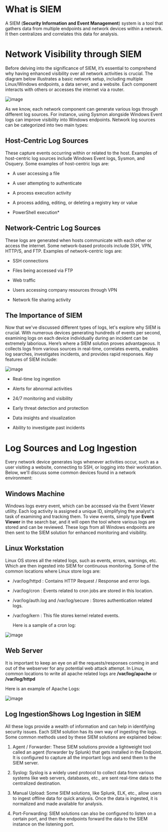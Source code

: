 
# What is SIEM
A SIEM (**Security Information and Event Management**) system is a tool that gathers data from multiple endpoints and network devices within a network. It then centralizes and correlates this data for analysis.

# Network Visibility through SIEM

Before delving into the significance of SIEM, it’s essential to comprehend why having enhanced visibility over all network activities is crucial. The diagram below illustrates a basic network setup, including multiple Linux/Windows endpoints, a data server, and a website. Each component interacts with others or accesses the internet via a router.

![image](https://github.com/user-attachments/assets/922d7aa2-1241-41ec-b79e-f04e2df6fc66)

As we know, each network component can generate various logs through different log sources. For instance, using Sysmon alongside Windows Event logs can improve visibility into Windows endpoints. Network log sources can be categorized into two main types:

## Host-Centric Log Sources
These capture events occurring within or related to the host. Examples of host-centric log sources include Windows Event logs, Sysmon, and Osquery. Some examples of host-centric logs are:

- A user accessing a file

- A user attempting to authenticate

- A process execution activity

- A process adding, editing, or deleting a registry key or value

- PowerShell execution*

## Network-Centric Log Sources
These logs are generated when hosts communicate with each other or access the internet. Some network-based protocols include SSH, VPN, HTTP/S, and FTP. Examples of network-centric logs are:

- SSH connections

- Files being accessed via FTP

- Web traffic

- Users accessing company resources through VPN

- Network file sharing activity

## The Importance of SIEM
Now that we've discussed different types of logs, let's explore why SIEM is crucial. With numerous devices generating hundreds of events per second, examining logs on each device individually during an incident can be extremely laborious. Here’s where a SIEM solution proves advantageous. It collects logs from various sources in real-time, correlates events, enables log searches, investigates incidents, and provides rapid responses. Key features of SIEM include:

![image](https://github.com/user-attachments/assets/48a36442-761a-4bb7-9bf0-59d5b2bfb528)

- Real-time log ingestion

- Alerts for abnormal activities

- 24/7 monitoring and visibility

- Early threat detection and protection

- Data insights and visualization

- Ability to investigate past incidents

# Log Sources and Log Ingestion

Every network device generates logs whenever activities occur, such as a user visiting a website, connecting to SSH, or logging into their workstation. Below, we'll discuss some common devices found in a network environment:

## Windows Machine

Windows logs every event, which can be accessed via the Event Viewer utility. Each log activity is assigned a unique ID, simplifying the analyst's task of examining and tracking them. To view events, simply type **Event Viewer** in the search bar, and it will open the tool where various logs are stored and can be reviewed. These logs from all Windows endpoints are then sent to the SIEM solution for enhanced monitoring and visibility.

## Linux Workstation

Linux OS stores all the related logs, such as events, errors, warnings, etc. Which are then ingested into SIEM for continuous monitoring. Some of the common locations where Linux store logs are:

- /var/log/httpd : Contains HTTP Request  / Response and error logs.
- /var/log/cron   : Events related to cron jobs are stored in this location.
- /var/log/auth.log and /var/log/secure : Stores authentication related logs.
- /var/log/kern : This file stores kernel related events.

  Here is a sample of a cron log:

![image](https://github.com/user-attachments/assets/0144fb00-f3c3-4034-9735-e785cbe897cb)

## Web Server

It is important to keep an eye on all the requests/responses coming in and out of the webserver for any potential web attack attempt. In Linux, common locations to write all apache related logs are **/var/log/apache** or **/var/log/httpd**

Here is an example of Apache Logs:

![image](https://github.com/user-attachments/assets/c6133336-7561-4a69-8825-4004c36cd9b3)

## Log IngestionShows Log Ingestion in SIEM

All these logs provide a wealth of information and can help in identifying security issues. Each SIEM solution has its own way of ingesting the logs. Some common methods used by these SIEM solutions are explained below:

1) Agent / Forwarder: These SIEM solutions provide a lightweight tool called an agent (forwarder by Splunk) that gets installed in the Endpoint. It is configured to capture all the important logs and send them to the SIEM server.

2) Syslog: Syslog is a widely used protocol to collect data from various systems like web servers, databases, etc., are sent real-time data to the centralized destination.
3) Manual Upload: Some SIEM solutions, like Splunk, ELK, etc., allow users to ingest offline data for quick analysis. Once the data is ingested, it is normalized and made available for analysis.

4) Port-Forwarding: SIEM solutions can also be configured to listen on a certain port, and then the endpoints forward the data to the SIEM instance on the listening port.


